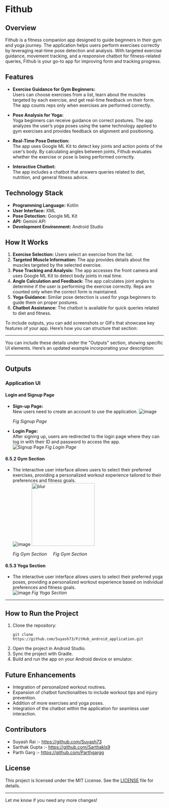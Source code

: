 
# Fithub

## Overview
Fithub is a fitness companion app designed to guide beginners in their gym and yoga journey. The application helps users perform exercises correctly by leveraging real-time pose detection and analysis. With targeted exercise guidance, movement tracking, and a responsive chatbot for fitness-related queries, Fithub is your go-to app for improving form and tracking progress.

## Features
- **Exercise Guidance for Gym Beginners:**  
  Users can choose exercises from a list, learn about the muscles targeted by each exercise, and get real-time feedback on their form. The app counts reps only when exercises are performed correctly.
  
- **Pose Analysis for Yoga:**  
  Yoga beginners can receive guidance on correct postures. The app analyzes the user’s yoga poses using the same technology applied to gym exercises and provides feedback on alignment and positioning.

- **Real-Time Pose Detection:**  
  The app uses Google ML Kit to detect key joints and action points of the user’s body. By calculating angles between joints, Fithub evaluates whether the exercise or pose is being performed correctly.

- **Interactive Chatbot:**  
  The app includes a chatbot that answers queries related to diet, nutrition, and general fitness advice.

## Technology Stack
- **Programming Language:** Kotlin
- **User Interface:** XML
- **Pose Detection:** Google ML Kit
- **API:** Gemini API
- **Development Environment:** Android Studio

## How It Works
1. **Exercise Selection:** Users select an exercise from the list.
2. **Targeted Muscle Information:** The app provides details about the muscles targeted by the selected exercise.
3. **Pose Tracking and Analysis:** The app accesses the front camera and uses Google ML Kit to detect body joints in real time.
4. **Angle Calculation and Feedback:** The app calculates joint angles to determine if the user is performing the exercise correctly. Reps are counted only when the correct form is maintained.
5. **Yoga Guidance:** Similar pose detection is used for yoga beginners to guide them on proper postures.
6. **Chatbot Assistance:** The chatbot is available for quick queries related to diet and fitness.

To include outputs, you can add screenshots or GIFs that showcase key features of your app. Here’s how you can structure that section:

---

You can include these details under the "Outputs" section, showing specific UI elements. Here’s an updated example incorporating your description:

---

## Outputs

### Application UI

#### Login and Signup Page
- **Sign-up Page:**  
  New users need to create an account to use the application.
  ![image](https://github.com/user-attachments/assets/68bd78b8-673d-444c-86b1-41033e842132)  
  
  
  *Fig Signup Page*

- **Login Page:**  
  After signing up, users are redirected to the login page where they can log in with their ID and password to access the app.  
  ![Signup Page](https://github.com/user-attachments/assets/e5b6a087-5430-4fe6-afeb-693bf5989f97)
  *Fig Login Page*

#### 6.5.2 Gym Section
- The interactive user interface allows users to select their preferred exercises, providing a personalized workout experience tailored to their preferences and fitness goals.  
  ![image](https://github.com/user-attachments/assets/49d5f842-0d77-4d01-a61e-d6f00edb4dac) <img src="https://github.com/user-attachments/assets/bdd83aab-7745-4985-9885-02b1541a02b2" alt="blur" width="200"/>


 
  *Fig Gym Section*  &nbsp; &nbsp; *Fig Gym Section*

#### 6.5.3 Yoga Section
- The interactive user interface allows users to select their preferred yoga poses, providing a personalized workout experience based on individual preferences and fitness goals.  
   ![image](https://github.com/user-attachments/assets/66f8d760-30d0-480c-85b0-5f5e44a762e6) 
  *Fig Yoga Section*

---



## How to Run the Project
1. Clone the repository:
    ```
    git clone https://github.com/Suyash73/FitHub_android_application.git
    ```
2. Open the project in Android Studio.
3. Sync the project with Gradle.
4. Build and run the app on your Android device or emulator.

## Future Enhancements
- Integration of personalized workout routines.
- Expansion of chatbot functionalities to include workout tips and injury prevention.
- Addition of more exercises and yoga poses.
- Integration of the chatbot within the application for seamless user interaction.

## Contributors
- Suyash Rai :- https://github.com/Suyash73
- Sarthak Gupta :- https://github.com/Sarthakls9
- Parth Garg :- https://github.com/Parthgargg

## License
This project is licensed under the MIT License. See the [LICENSE](LICENSE) file for details.

---

Let me know if you need any more changes!
